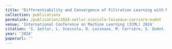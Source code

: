 ```yaml
---
title: "Differentiability and Convergence of Filtration Learning with Multiparameter Persistence"
collection: publications
permalink: /publication/2024-setlur-scoccola-loiseaux-carriere-oudot
venue: 'International Conference on Machine Learning (ICML) 2024'
citation: 'S. Setlur, L. Scoccola, D. Loiseaux, M. Carrière, S. Oudot. <b>Differentiability and Convergence of Filtration Learning with Multiparameter Persistence</b>, <i>International Conference on Machine Learning (ICML)</i>, 2024'
year: '2024'
paperurl: ''
---
```

